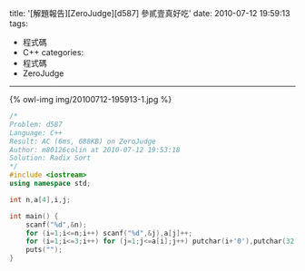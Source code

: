title: '[解題報告][ZeroJudge][d587] 參貳壹真好吃'
date: 2010-07-12 19:59:13
tags:
- 程式碼
- C++
categories:
- 程式碼
- ZeroJudge
---

{% owl-img img/20100712-195913-1.jpg %}

<!-- more -->

``` cpp
/*
Problem: d587
Language: C++
Result: AC (6ms, 688KB) on ZeroJudge
Author: m80126colin at 2010-07-12 19:53:18
Solution: Radix Sort
*/
#include <iostream>
using namespace std;

int n,a[4],i,j;

int main() {
	scanf("%d",&n);
	for (i=1;i<=n;i++) scanf("%d",&j),a[j]++;
	for (i=1;i<=3;i++) for (j=1;j<=a[i];j++) putchar(i+'0'),putchar(32);
	puts("");
}
```